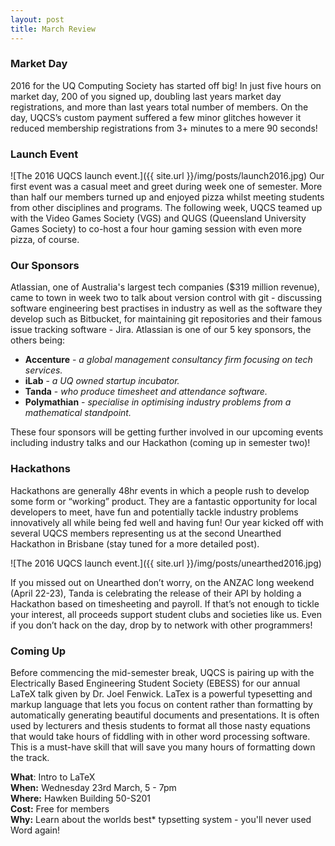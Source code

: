 ```yaml
---
layout: post
title: March Review
---
```


### Market Day
2016 for the UQ Computing Society has started off big! In just five hours on market day, 200 of you signed up, doubling last years market day registrations, and more than last years total number of members. On the day, UQCS’s custom payment suffered a few minor glitches however it reduced membership registrations from 3+ minutes to a mere 90 seconds!

### Launch Event
![The 2016 UQCS launch event.]({{ site.url }}/img/posts/launch2016.jpg)
Our first event was a casual meet and greet during week one of semester. More than half our members turned up and enjoyed pizza whilst meeting students from other disciplines and programs. The following week, UQCS teamed up with the Video Games Society (VGS) and QUGS (Queensland University Games Society) to co-host a four hour gaming session with even more pizza, of course.

### Our Sponsors
Atlassian, one of Australia's largest tech companies (&#36;319 million revenue), came to town in week two to talk about version control with git - discussing software engineering best practises in industry as well as the software they develop such as Bitbucket, for maintaining git repositories and their famous issue tracking software - Jira.
Atlassian is one of our 5 key sponsors, the others being:

+ **Accenture** - *a global management consultancy firm focusing on tech services.*
+ **iLab** - *a UQ owned startup incubator.*
+ **Tanda** - *who produce timesheet and attendance software.*
+ **Polymathian** - *specialise in optimising industry problems from a mathematical standpoint.*

These four sponsors will be getting further involved in our upcoming events including industry talks and our Hackathon (coming up in semester two)! 


### Hackathons
Hackathons are generally 48hr events in which a people rush to develop some form or “working” product. They are a fantastic opportunity for local developers to meet, have fun and potentially tackle industry problems innovatively all while being fed well and having fun! Our year kicked off with several UQCS members representing us at the second Unearthed Hackathon in Brisbane (stay tuned for a more detailed post). 

![The 2016 UQCS launch event.]({{ site.url }}/img/posts/unearthed2016.jpg)

If you missed out on Unearthed don’t worry, on the ANZAC long weekend (April 22-23), Tanda is celebrating the release of their API by holding a Hackathon based on timesheeting and payroll. If that’s not enough to tickle your interest, all proceeds support student clubs and societies like us. Even if you don’t hack on the day, drop by to network with other programmers! 


### Coming Up
Before commencing the mid-semester break, UQCS is pairing up with the Electrically Based Engineering Student Society (EBESS) for our annual LaTeX talk given by Dr. Joel Fenwick. LaTex is a powerful typesetting and markup language that lets you focus on content rather than formatting by automatically generating beautiful documents and presentations. It is often used by lecturers and thesis students to format all those nasty equations that would take hours of fiddling with in other word processing software. This is a must-have skill that will save you many hours of formatting down the track.

<div class="details-box">
<strong>What</strong>: Intro to LaTeX<br />
<strong>When:</strong> Wednesday 23rd March, 5 - 7pm<br />
<strong>Where:</strong> Hawken Building 50-S201<br />
<strong>Cost:</strong> Free for members<br />
<strong>Why:</strong> Learn about the worlds best* typsetting system - you'll never used Word again!
</div>

